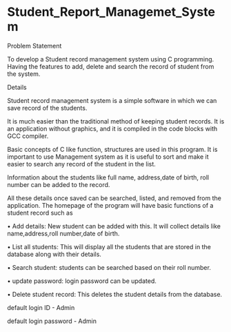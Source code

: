 # Student_Report_Managemet_System


Problem Statement

To develop a Student record management system using C programming. Having the features to add, delete and search the record of student from the system.

Details

Student record management system is a simple software in which we can save record of the students.

It is much easier than the traditional method of keeping student records. It is an application without graphics, and it is compiled in the code blocks with GCC compiler.

Basic concepts of C like function, structures are used in this program.
It is important to use Management system as it is useful to sort and make it easier to search any record of the student in the list.

Information about the students like full name,  address,date of birth, roll number can be added to the record.

All these details once saved can be searched, listed, and removed from the application. 
The homepage of the program will have basic functions of a student record such as 

•	Add details:       New student can be added with this.
                     It will collect details like name,address,roll number,date of birth.
                     
•	List all students: This will display all the students that are stored in the database along with
                     their details.
                     
•	Search student:    students can be searched based on their roll number.

•	update password:   login password can be updated.

•	Delete student record: This deletes the student details from the database.

default login ID       - Admin

default login password - Admin
